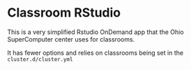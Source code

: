 # Classroom RStudio

This is a very simplified Rstudio OnDemand app that the
Ohio SuperComputer center uses for classrooms.

It has fewer options and relies on classrooms being set in the
`cluster.d/cluster.yml`
